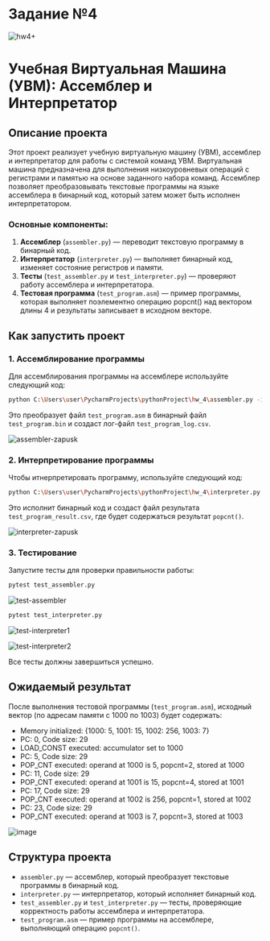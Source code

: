# Задание №4

![hw4+](https://github.com/user-attachments/assets/7ace307d-29a8-401f-8440-ffb3ef02a50e)
#

# Учебная Виртуальная Машина (УВМ): Ассемблер и Интерпретатор

## Описание проекта

Этот проект реализует учебную виртуальную машину (УВМ), ассемблер и интерпретатор для работы с системой команд УВМ. Виртуальная машина предназначена для выполнения низкоуровневых операций с регистрами и памятью на основе заданного набора команд. Ассемблер позволяет преобразовывать текстовые программы на языке ассемблера в бинарный код, который затем может быть исполнен интерпретатором.

### Основные компоненты:
1. **Ассемблер** (`assembler.py`) — переводит текстовую программу в бинарный код.
2. **Интерпретатор** (`interpreter.py`) — выполняет бинарный код, изменяет состояние регистров и памяти.
3. **Тесты** (`test_assembler.py` и `test_interpreter.py`) — проверяют работу ассемблера и интерпретатора.
4. **Тестовая программа** (`test_program.asm`) — пример программы, которая выполняет поэлементно операцию popcnt() над вектором длины 4 и результаты записывает в исходном векторе.

## Как запустить проект

### 1. Ассемблирование программы

Для ассемблирования программы на ассемблере используйте следующий код:

```bash
python C:\Users\user\PycharmProjects\pythonProject\hw_4\assembler.py -i C:\Users\user\PycharmProjects\pythonProject\hw_4\test_program.asm -o test_program.bin -l test_program_log.csv
```

Это преобразует файл `test_program.asm` в бинарный файл `test_program.bin` и создаст лог-файл `test_program_log.csv`.

![assembler-zapusk](https://github.com/user-attachments/assets/a279522f-dfd8-41f6-93b5-46055e446ce6)

### 2. Интерпретирование программы

Чтобы итнерпретировать программу, используйте следующий код:

```bash
python C:\Users\user\PycharmProjects\pythonProject\hw_4\interpreter.py -i C:\Users\user\PycharmProjects\pythonProject\hw_4\test_program.bin -o C:\Users\user\PycharmProjects\pythonProject\hw_4\test_program_result.csv -s 1000 -e 1003
```

Это исполнит бинарный код и создаст файл результата `test_program_result.csv`, где будет содержаться результат `popcnt()`.

![interpreter-zapusk](https://github.com/user-attachments/assets/71391a6d-58b7-4d4f-bef7-770e4d77c4ce)

### 3. Тестирование

Запустите тесты для проверки правильности работы:

```bash
pytest test_assembler.py
```
![test-assembler](https://github.com/user-attachments/assets/3e946410-4f02-4872-9a83-66ace8ae49e3)


```bash
pytest test_interpreter.py
```
![test-interpreter1](https://github.com/user-attachments/assets/202c10d2-eab3-441e-95e1-56faee4db027)

![test-interpreter2](https://github.com/user-attachments/assets/457dfa98-dfc5-4bc8-82ca-d9cdf7f47f27)

Все тесты должны завершиться успешно.

## Ожидаемый результат

После выполнения тестовой программы (`test_program.asm`), исходный вектор (по адресам памяти с 1000 по 1003) будет содержать:

- Memory initialized: {1000: 5, 1001: 15, 1002: 256, 1003: 7}
- PC: 0, Code size: 29
- LOAD_CONST executed: accumulator set to 1000
- PC: 5, Code size: 29
- POP_CNT executed: operand at 1000 is 5, popcnt=2, stored at 1000
- PC: 11, Code size: 29
- POP_CNT executed: operand at 1001 is 15, popcnt=4, stored at 1001
- PC: 17, Code size: 29
- POP_CNT executed: operand at 1002 is 256, popcnt=1, stored at 1002
- PC: 23, Code size: 29
- POP_CNT executed: operand at 1003 is 7, popcnt=3, stored at 1003

![image](https://github.com/user-attachments/assets/7f147693-3d04-4454-b1d2-425958611c95)

## Структура проекта

- `assembler.py` — ассемблер, который преобразует текстовые программы в бинарный код.
- `interpreter.py` — интерпретатор, который исполняет бинарный код.
- `test_assembler.py` и `test_interpreter.py` — тесты, проверяющие корректность работы ассемблера и интерпретатора.
- `test_program.asm` — пример программы на ассемблере, выполняющий операцию `popcnt()`.
